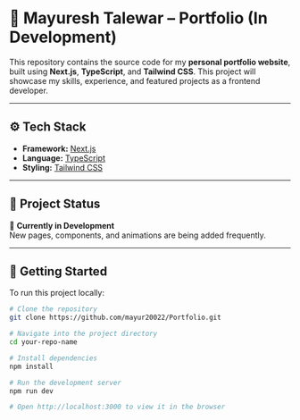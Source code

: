 # 🚧 Mayuresh Talewar – Portfolio (In Development)

This repository contains the source code for my **personal portfolio website**, built using **Next.js**, **TypeScript**, and **Tailwind CSS**. This project will showcase my skills, experience, and featured projects as a frontend developer.

---

## ⚙️ Tech Stack

- **Framework:** [Next.js](https://nextjs.org/)
- **Language:** [TypeScript](https://www.typescriptlang.org/)
- **Styling:** [Tailwind CSS](https://tailwindcss.com/)

---

## 📌 Project Status

🚧 **Currently in Development**  
New pages, components, and animations are being added frequently.

---

## 🧰 Getting Started

To run this project locally:

```bash
# Clone the repository
git clone https://github.com/mayur20022/Portfolio.git

# Navigate into the project directory
cd your-repo-name

# Install dependencies
npm install

# Run the development server
npm run dev

# Open http://localhost:3000 to view it in the browser
